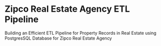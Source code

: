 # Zipco Real Estate Agency ETL Pipeline
Building an Efficient ETL Pipeline for Property Records in Real Estate using PostgresSQL Database for Zipco Real Estate Agency


